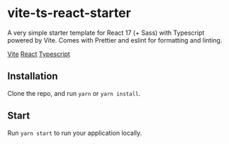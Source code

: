 # vite-ts-react-starter

A very simple starter template for React 17 (+ Sass) with Typescript powered by Vite. Comes with Prettier and eslint for formatting and linting.

[Vite](https://github.com/vitejs/vite)
[React](https://reactjs.org/)
[Typescript](https://www.typescriptlang.org/)

## Installation

Clone the repo, and run `yarn` or `yarn install`.

## Start

Run `yarn start` to run your application locally.
